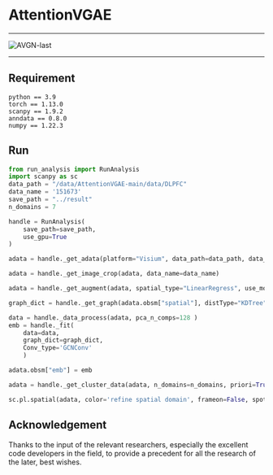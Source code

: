 # AttentionVGAE
___
![AVGN-last](https://github.com/Listen-lei/AttentionVGAE-main/assets/57699859/63c3e5d7-d21d-4f9c-b372-c9c5bb63024a)

___

## Requirement
```
python == 3.9  
torch == 1.13.0  
scanpy == 1.9.2  
anndata == 0.8.0  
numpy == 1.22.3
```

## Run

```python
from run_analysis import RunAnalysis
import scanpy as sc
data_path = "/data/AttentionVGAE-main/data/DLPFC" 
data_name = '151673' 
save_path = "../result"
n_domains = 7

handle = RunAnalysis(
    save_path=save_path,
    use_gpu=True
)

adata = handle._get_adata(platform="Visium", data_path=data_path, data_name=data_name)

adata = handle._get_image_crop(adata, data_name=data_name)

adata = handle._get_augment(adata, spatial_type="LinearRegress", use_morphological=True)

graph_dict = handle._get_graph(adata.obsm["spatial"], distType="KDTree")

data = handle._data_process(adata, pca_n_comps=128 )
emb = handle._fit(
    data=data,
    graph_dict=graph_dict,
    Conv_type='GCNConv'
    )

adata.obsm["emb"] = emb

adata = handle._get_cluster_data(adata, n_domains=n_domains, priori=True)

sc.pl.spatial(adata, color='refine spatial domain', frameon=False, spot_size=150, img_key='hires')
```
  
## Acknowledgement
  Thanks to the input of the relevant researchers, especially the excellent code developers in the field, to provide a precedent for all the research of the later, best wishes.
